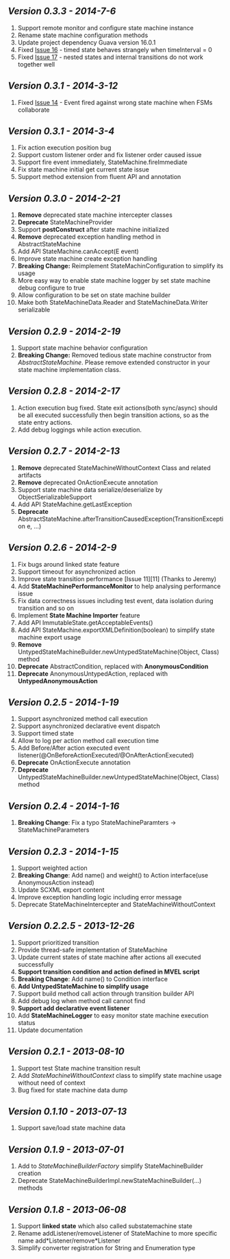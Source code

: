 *Version 0.3.3 - 2014-7-6*
---
1. Support remote monitor and configure state machine instance
2. Rename state machine configuration methods
3. Update project dependency Guava version 16.0.1
4. Fixed [Issue 16](https://github.com/hekailiang/squirrel/issues/16) - timed state behaves strangely when timeInterval = 0
5. Fixed [Issue 17](https://github.com/hekailiang/squirrel/issues/17) - nested states and internal transitions do not work together well


*Version 0.3.1 - 2014-3-12* 
---
1. Fixed [Issue 14](https://github.com/hekailiang/squirrel/issues/14) - Event fired against wrong state machine when FSMs collaborate   

*Version 0.3.1 - 2014-3-4*  
---
1. Fix action execution position bug  
2. Support custom listener order and fix listener order caused issue  
3. Support fire event immediately, StateMachine.fireImmediate  
4. Fix state machine initial get current state issue  
5. Support method extension from fluent API and annotation  

*Version 0.3.0 - 2014-2-21*
---
1. **Remove** deprecated state machine intercepter classes  
2. **Deprecate** StateMachineProvider  
3. Support **postConstruct** after state machine initialized  
4. **Remove** deprecated exception handling method in AbstractStateMachine  
5. Add API StateMachine.canAccept(E event)  
6. Improve state machine create exception handling  
7. **Breaking Change:** Reimplement StateMachinConfiguration to simplify its usage    
8. More easy way to enable state machine logger by set state machine debug configure to true  
9. Allow configuration to be set on state machine builder  
10. Make both StateMachineData.Reader and StateMachineData.Writer serializable  

*Version 0.2.9 - 2014-2-19*
---
1. Support state machine behavior configuration  
2. **Breaking Change:** Removed tedious state machine constructor from *AbstractStateMachine*. Please remove extended constructor in your state machine implementation class.  

*Version 0.2.8 - 2014-2-17*
--- 
1. Action execution bug fixed. State exit actions(both sync/async) should be all executed successfully then begin transition actions, so as the state entry actions.   
2. Add debug loggings while action execution.

*Version 0.2.7 - 2014-2-13*  
---
1. **Remove** deprecated StateMachineWithoutContext Class and related artifacts  
2. **Remove** deprecated OnActionExecute annotation  
3. Support state machine data serialize/deserialize by ObjectSerializableSupport  
4. Add API StateMachine.getLastException  
5. **Deprecate** AbstractStateMachine.afterTransitionCausedException(TransitionException e, ...)  

*Version 0.2.6 - 2014-2-9*  
---
1. Fix bugs around linked state feature  
2. Support timeout for asynchronized action  
3. Improve state transition performance [Issue 11][11] (Thanks to Jeremy)  
4. Add **StateMachinePerformanceMonitor** to help analysing performance issue  
5. Fix data correctness issues including test event, data isolation during transition and so on  
6. Implement **State Machine Importer** feature  
7. Add API ImmutableState.getAcceptableEvents()  
8. Add API StateMachine.exportXMLDefinition(boolean) to simplify state machine export usage   
9. **Remove** UntypedStateMachineBuilder.newUntypedStateMachine(Object, Class) method  
10. **Deprecate** AbstractCondition, replaced with **AnonymousCondition**  
11. **Deprecate** AnonymousUntypedAction, replaced with **UntypedAnonymousAction**  
  
*Version 0.2.5 - 2014-1-19*  
---
1. Support asynchronized method call execution  
2. Support asynchronized declarative event dispatch  
3. Support timed state  
4. Allow to log per action method call execution time  
5. Add Before/After action executed event listener(@OnBeforeActionExecuted/@OnAfterActionExecuted)  
6. **Deprecate** OnActionExecute annotation  
7. **Deprecate** UntypedStateMachineBuilder.newUntypedStateMachine(Object, Class<T>) method  

*Version 0.2.4 - 2014-1-16*  
---
1. **Breaking Change**: Fix a typo StateMachineParamters -> StateMachineParameters  

*Version 0.2.3 - 2014-1-15*  
---
1. Support weighted action  
2. **Breaking Change**: Add name() and weight() to Action interface(use AnonymousAction instead)  
3. Update SCXML export content  
4. Improve exception handling logic including error message  
5. Deprecate StateMachineIntercepter and StateMachineWithoutContext  

*Version 0.2.2.5 - 2013-12-26*  
---
1. Support prioritized transition  
2. Provide thread-safe implementation of StateMachine  
3. Update current states of state machine after actions all executed successfully  
4. **Support transition condition and action defined in MVEL script**  
5. **Breaking Change**: Add name() to Condition interface  
6. **Add UntypedStateMachine to simplify usage**  
7. Support build method call action through transition builder API  
8. Add debug log when method call cannot find  
9. **Support add declarative event listener**  
10. Add **StateMachineLogger** to easy monitor state machine execution status  
11. Update documentation

*Version 0.2.1 - 2013-08-10*  
---
1. Support test State machine transition result  
2. Add *StateMachineWithoutContext* class to simplify state machine usage without need of context  
3. Bug fixed for state machine data dump

*Version 0.1.10 - 2013-07-13*  
---
1. Support save/load state machine data
  
*Version 0.1.9  - 2013-07-01*  
---
1. Add to *StateMachineBuilderFactory* simplify StateMachineBuilder creation  
2. Deprecate StateMachineBuilderImpl.newStateMachineBuilder(...) methods
 
*Version 0.1.8  - 2013-06-08*  
---
1. Support **linked state** which also called substatemachine state  
2. Rename addListener/removeListener of StateMachine to more specific name add\*Listener/remove\*Listener  
3. Simplify converter registration for String and Enumeration type  
 